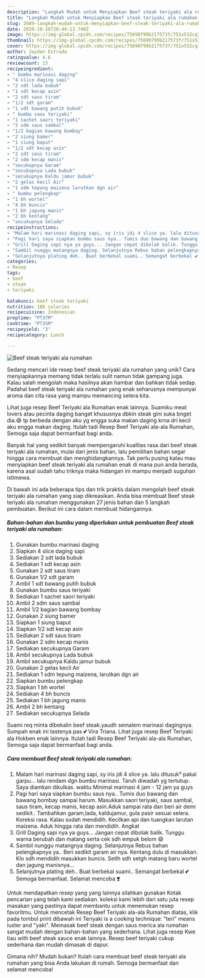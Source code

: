 ```yaml
---
description: "Langkah Mudah untuk Menyiapkan Beef steak teriyaki ala rumahan Anti Gagal"
title: "Langkah Mudah untuk Menyiapkan Beef steak teriyaki ala rumahan Anti Gagal"
slug: 2689-langkah-mudah-untuk-menyiapkan-beef-steak-teriyaki-ala-rumahan-anti-gagal
date: 2020-10-26T20:44:13.740Z
image: https://img-global.cpcdn.com/recipes/75690799b217573f/751x532cq70/beef-steak-teriyaki-ala-rumahan-foto-resep-utama.jpg
thumbnail: https://img-global.cpcdn.com/recipes/75690799b217573f/751x532cq70/beef-steak-teriyaki-ala-rumahan-foto-resep-utama.jpg
cover: https://img-global.cpcdn.com/recipes/75690799b217573f/751x532cq70/beef-steak-teriyaki-ala-rumahan-foto-resep-utama.jpg
author: Jayden Estrada
ratingvalue: 4.6
reviewcount: 13
recipeingredient:
- " bumbu marinasi daging"
- "4 slice daging sapi"
- "2 sdt lada bubuk"
- "1 sdt kecap asin"
- "2 sdt saus tiram"
- "1/2 sdt garam"
- "1 sdt bawang putih bubuk"
- " bumbu saus teriyaki"
- "1 sachet saori teriyaki"
- "2 sdm saus sambal"
- "1/2 bagian bawang bombay"
- "2 siung bamer"
- "1 siung baput"
- "1/2 sdt kecap asin"
- "2 sdt saus tiram"
- "2 sdm kecap manis"
- "secukupnya Garam"
- "secukupnya Lada bubuk"
- "secukupnya Kaldu jamur bubuk"
- "2 gelas kecil Air"
- "1 sdm tepung maizena larutkan dgn air"
- " bumbu pelengkap"
- "1 bh wortel"
- "4 bh buncis"
- "1 bh jagung manis"
- "2 bh kentang"
- "secukupnya Selada"
recipeinstructions:
- "Malam hari marinasi daging sapi, sy iris jdi 4 slice ya. lalu ditusuk² pakai garpu... lalu rendam dgn bumbu marinasi. Taruh diwadah yg tertutup. Saya diamkan dikulkas. waktu Minimal marinasi 4 jam - 12 jam ya guys"
- "Pagi hari saya siapkan bumbu saus nya.. Tumis duo bawang dan bawang bombay sampai harum. Masukkan saori teriyaki, saus sambal, saus tiram, kecap manis, kecap asin.Aduk sampai rata dan beri air demi sedikit.. Tambahkan garam,lada, kaldujamur, gula pasir sesuai selera. Koreksi rasa. Kalau sudah mendidih. Kecilkan api dan tuangkan larutan maizena. Aduk hingga rata dan mendidih. Angkat"
- "Grill Daging sapi nya ya guys... Jangan cepat dibolak balik. Tunggu warna berubah dan matang serta cek sdh empuk belom 😄"
- "Sambil nunggu matangnya daging. Selanjutnya Rebus bahan pelengkapnya ya.. Beri sedikit garam air nya. Kentang dulu di masukkan. Klo sdh mendidih masukkan buncis. Setlh sdh setgh matang baru wortel dan jagung manisnya..."
- "Selanjutnya plating deh.. Buat berbekal suami.. Semangat berbekal 💕 Semoga bermanfaat. Selamat mencoba ❣️"
categories:
- Resep
tags:
- beef
- steak
- teriyaki

katakunci: beef steak teriyaki 
nutrition: 188 calories
recipecuisine: Indonesian
preptime: "PT37M"
cooktime: "PT35M"
recipeyield: "3"
recipecategory: Lunch

---
```



![Beef steak teriyaki ala rumahan](https://img-global.cpcdn.com/recipes/75690799b217573f/751x532cq70/beef-steak-teriyaki-ala-rumahan-foto-resep-utama.jpg)

Sedang mencari ide resep beef steak teriyaki ala rumahan yang unik? Cara menyiapkannya memang tidak terlalu sulit namun tidak gampang juga. Kalau salah mengolah maka hasilnya akan hambar dan bahkan tidak sedap. Padahal beef steak teriyaki ala rumahan yang enak seharusnya mempunyai aroma dan cita rasa yang mampu memancing selera kita.

Lihat juga resep Beef Teriyaki ala Rumahan enak lainnya. Suamiku meat lovers atau pecinta daging banget khususnya dbkin steak gini suka bnget dia.😅 tp berbeda dengan aku yg engga suka makan daging krna dri kecil aku engga makan daging. Itulah tadi Resep Beef Teriyaki ala-ala Rumahan, Semoga saja dapat bermanfaat bagi anda.

Banyak hal yang sedikit banyak mempengaruhi kualitas rasa dari beef steak teriyaki ala rumahan, mulai dari jenis bahan, lalu pemilihan bahan segar hingga cara membuat dan menghidangkannya. Tak perlu pusing kalau mau menyiapkan beef steak teriyaki ala rumahan enak di mana pun anda berada, karena asal sudah tahu triknya maka hidangan ini mampu menjadi suguhan istimewa.


Di bawah ini ada beberapa tips dan trik praktis dalam mengolah beef steak teriyaki ala rumahan yang siap dikreasikan. Anda bisa membuat Beef steak teriyaki ala rumahan menggunakan 27 jenis bahan dan 5 langkah pembuatan. Berikut ini cara dalam membuat hidangannya.

<!--inarticleads1-->

##### Bahan-bahan dan bumbu yang diperlukan untuk pembuatan Beef steak teriyaki ala rumahan:

1. Gunakan  bumbu marinasi daging
1. Siapkan 4 slice daging sapi
1. Sediakan 2 sdt lada bubuk
1. Sediakan 1 sdt kecap asin
1. Gunakan 2 sdt saus tiram
1. Gunakan 1/2 sdt garam
1. Ambil 1 sdt bawang putih bubuk
1. Gunakan  bumbu saus teriyaki
1. Sediakan 1 sachet saori teriyaki
1. Ambil 2 sdm saus sambal
1. Ambil 1/2 bagian bawang bombay
1. Gunakan 2 siung bamer
1. Siapkan 1 siung baput
1. Siapkan 1/2 sdt kecap asin
1. Sediakan 2 sdt saus tiram
1. Gunakan 2 sdm kecap manis
1. Sediakan secukupnya Garam
1. Ambil secukupnya Lada bubuk
1. Ambil secukupnya Kaldu jamur bubuk
1. Gunakan 2 gelas kecil Air
1. Sediakan 1 sdm tepung maizena, larutkan dgn air
1. Siapkan  bumbu pelengkap
1. Siapkan 1 bh wortel
1. Sediakan 4 bh buncis
1. Sediakan 1 bh jagung manis
1. Ambil 2 bh kentang
1. Sediakan secukupnya Selada


Suami req minta dibekalin beef steak.yaudh semalem marinasi dagingnya. Sumpah enak ini tastenya pas 💕 Vira Triana. Lihat juga resep Beef Teriyaki ala Hokben enak lainnya. Itulah tadi Resep Beef Teriyaki ala-ala Rumahan, Semoga saja dapat bermanfaat bagi anda. 

<!--inarticleads2-->

##### Cara membuat Beef steak teriyaki ala rumahan:

1. Malam hari marinasi daging sapi, sy iris jdi 4 slice ya. lalu ditusuk² pakai garpu... lalu rendam dgn bumbu marinasi. Taruh diwadah yg tertutup. Saya diamkan dikulkas. waktu Minimal marinasi 4 jam - 12 jam ya guys
1. Pagi hari saya siapkan bumbu saus nya.. Tumis duo bawang dan bawang bombay sampai harum. Masukkan saori teriyaki, saus sambal, saus tiram, kecap manis, kecap asin.Aduk sampai rata dan beri air demi sedikit.. Tambahkan garam,lada, kaldujamur, gula pasir sesuai selera. Koreksi rasa. Kalau sudah mendidih. Kecilkan api dan tuangkan larutan maizena. Aduk hingga rata dan mendidih. Angkat
1. Grill Daging sapi nya ya guys... Jangan cepat dibolak balik. Tunggu warna berubah dan matang serta cek sdh empuk belom 😄
1. Sambil nunggu matangnya daging. Selanjutnya Rebus bahan pelengkapnya ya.. Beri sedikit garam air nya. Kentang dulu di masukkan. Klo sdh mendidih masukkan buncis. Setlh sdh setgh matang baru wortel dan jagung manisnya...
1. Selanjutnya plating deh.. Buat berbekal suami.. Semangat berbekal 💕 Semoga bermanfaat. Selamat mencoba ❣️


Untuk mendapatkan resep yang yang lainnya silahkan gunakan Kotak pencarian yang telah kami sediakan. koleksi kami lebih dari satu juta resep masakan yang pastinya dapat membantu untuk menemukan resep favoritmu. Untuk mencetak Resep Beef Teriyaki ala-ala Rumahan diatas, klik pada tombol print dibawah ini Teriyaki is a cooking technique: &#34;teri&#34; means luster and &#34;yaki&#34;. Memasak beef steak dengan saus merica ala rumahan sangat mudah dengan bahan-bahan yang sederhana. Lihat juga resep Kwe tiau with beef steak sauce enak lainnya. Resep beef teriyaki cukup sederhana dan mudah dimasak di dapur. 

Gimana nih? Mudah bukan? Itulah cara membuat beef steak teriyaki ala rumahan yang bisa Anda lakukan di rumah. Semoga bermanfaat dan selamat mencoba!
